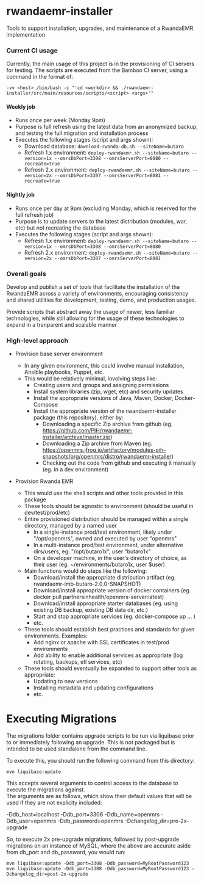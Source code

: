 # rwandaemr-installer
Tools to support installation, upgrades, and maintenance of a RwandaEMR implementation

### Current CI usage

Currently, the main usage of this project is in the provisioning of CI servers for testing.  The scripts are executed
from the Bamboo CI server, using a command in the format of:

```-vv <host> /bin/bash -c "'cd <workdir> && ./rwandaemr-installer/src/main/resources/scripts/<script> <args>'"```

#### Weekly job

* Runs once per week (Monday 9pm)
* Purpose is full refresh using the latest data from an anonymized backup, and testing the full migration and installation process
* Executes the following stages (script and args shown):
  * Download database:
    ```download-rwanda-db.sh --siteName=butaro```
  * Refresh 1.x environment:
    ```deploy-rwandaemr.sh --siteName=butaro --version=1x --omrsDbPort=3308 --omrsServerPort=8080 --recreate=true```
  * Refresh 2.x environment:
    ```deploy-rwandaemr.sh --siteName=butaro --version=2x --omrsDbPort=3307 --omrsServerPort=8081 --recreate=true```

#### Nightly job

* Runs once per day at 9pm (excluding Monday, which is reserved for the full refresh job)
* Purpose is to update servers to the latest distribution (modules, war, etc) but not recreating the database
* Executes the following stages (script and args shown):
  * Refresh 1.x environment:
    ```deploy-rwandaemr.sh --siteName=butaro --version=1x --omrsDbPort=3308 --omrsServerPort=8080```
  * Refresh 2.x environment:
    ```deploy-rwandaemr.sh --siteName=butaro --version=2x --omrsDbPort=3307 --omrsServerPort=8081```
 
### Overall goals

Develop and publish a set of tools that facilitate the installation of the RwandaEMR across a variety of
environments, encouraging consistency and shared utilities for development, testing, demo, and production usages.

Provide scripts that abstract away the usage of newer, less familiar technologies, while still
allowing for the usage of these technologies to expand in a tranparent and scalable manner

### High-level approach

* Provision base server environment
  * In any given environment, this could involve manual installation, Ansible playbooks, Puppet, etc.
  * This would be relatively minimal, involving steps like:
    * Creating users and groups and assigning permissions
    * Install system libraries (zip, wget, etc) and security updates
    * Install the appropriate versions of Java, Maven, Docker, Docker-Compose
    * Install the appropriate version of the rwandaemr-installer package (this repository), either by:
      * Downloading a specific Zip archive from github (eg. https://github.com/PIH/rwandaemr-installer/archive/master.zip)
      * Downloading a Zip archive from Maven (eg. https://openmrs.jfrog.io/artifactory/modules-pih-snapshots/org/openmrs/distro/rwandaemr-installer)
      * Checking out the code from github and executing it manually (eg. in a dev environment)

* Provision Rwanda EMR
  * This would use the shell scripts and other tools provided in this package
  * These tools should be agnostic to environment (should be useful in dev/test/prod/etc)
  * Entire provisioned distribution should be managed within a single directory, managed by a named user
    * In a single-instance prod/test environment, likely under "/opt/openmrs", owned and executed by user "openmrs"
    * In a multi-instance prod/test environment, under alternative dirs/users, eg: "/opt/butaro1x", user "butaro1x"
    * On a developer machine, in the user's directory of choice, as their user (eg. ~/environments/butaro1x, user $user)
  * Main functions would do steps like the following:
    * Download/install the appropriate distribution artifact (eg. rwandaemr-imb-butaro-2.0.0-SNAPSHOT)
    * Download/install appropriate version of docker containers (eg. docker pull partnersinhealth/openmrs-server:latest)
    * Download/install appropriate starter databases (eg. using existing DB backup, existing DB data dir, etc.)
    * Start and stop appropriate services (eg. docker-compose up ... )
    * etc.
  * These tools should establish best practices and standards for given environments.  Examples:
    * Add nginx or apache with SSL certificates in test/prod environments
    * Add ability to enable additional services as appropriate (log rotating, backups, etl services, etc)
  * These tools should eventually be expanded to support other tools as appropriate:
    * Updating to new versions
    * Installing metadata and updating configurations
    * etc.

Executing Migrations
===================================

The migrations folder contains upgrade scripts to be run via liquibase prior to or immediately following an upgrade.
This is not packaged but is intended to be used standalone from the command line.

To execute this, you should run the following command from this directory:

`mvn liquibase:update`

This accepts several arguments to control access to the database to execute the migrations against.  
The arguments are as follows, which show their default values that will be used if they are not explicity included:

-Ddb_host=localhost
-Ddb_port=3306
-Ddb_name=openmrs
-Ddb_user=openmrs
-Ddb_password=openmrs
-Dchangelog_dir=pre-2x-upgrade

So, to execute 2x pre-upgrade migrations, followed by post-upgrade migrations on an instance of MySQL, 
where the above are accurate aside from db_port and db_password, you would run:

`mvn liquibase:update -Ddb_port=3308 -Ddb_password=MyRootPassword123`
`mvn liquibase:update -Ddb_port=3308 -Ddb_password=MyRootPassword123 -Dchangelog_dir=post-2x-upgrade`
